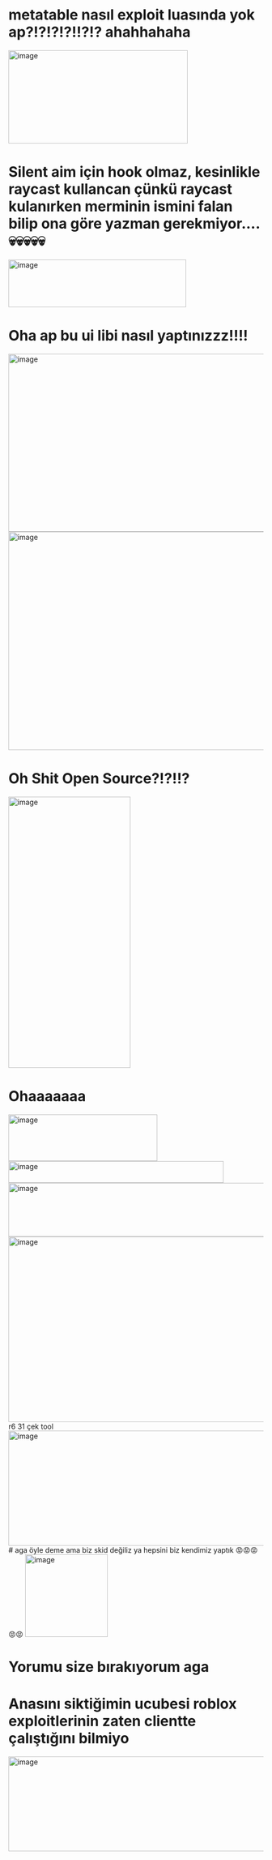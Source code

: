 # metatable nasıl exploit luasında yok ap?!?!?!?!!?!? ahahhahaha
<img width="354" height="184" alt="image" src="https://github.com/user-attachments/assets/c2e58ce4-7325-4311-a9be-9873148de3bd" />

# Silent aim için hook olmaz, kesinlikle raycast kullancan çünkü raycast kulanırken merminin ismini falan bilip ona göre yazman gerekmiyor.... 💀💀💀💀💀 
<img width="351" height="94" alt="image" src="https://github.com/user-attachments/assets/f3ac82ea-6236-4667-823b-e7ad257406e0" />

# Oha ap bu ui libi nasıl yaptınızzz!!!!
<img width="622" height="351" alt="image" src="https://github.com/user-attachments/assets/2ebe8213-74c9-4981-b9a3-4aabca2d5228" />
<img width="1235" height="431" alt="image" src="https://github.com/user-attachments/assets/5b62e1ea-31a4-44a1-ac34-a0442519c370" />

# Oh Shit Open Source?!?!!?
<img width="241" height="535" alt="image" src="https://github.com/user-attachments/assets/4d949833-58a1-4e9d-b012-141f68198531" />

# Ohaaaaaaa
<img width="294" height="92" alt="image" src="https://github.com/user-attachments/assets/a1e996de-d88a-4d87-8c19-8fecff426d30" />
<img width="425" height="43" alt="image" src="https://github.com/user-attachments/assets/6c2a7fd8-621b-438b-ba51-b4212051d840" />
<img width="654" height="106" alt="image" src="https://github.com/user-attachments/assets/38007e6b-4781-4d08-9359-aba068d4975a" />
<img width="636" height="366" alt="image" src="https://github.com/user-attachments/assets/5ca8506c-4041-4fc8-a4f8-22a48b3b294f" />
r6 31 çek tool
<img width="1006" height="227" alt="image" src="https://github.com/user-attachments/assets/8aeec010-9020-44ef-af15-4d255178d7b8" />
# aga öyle deme ama biz skid değiliz ya hepsini biz kendimiz yaptık 😡😡😡😡😡


<img width="163" height="163" alt="image" src="https://github.com/user-attachments/assets/c38d1ec4-8c57-450d-aa00-a6e53fe274d0" />

# Yorumu size bırakıyorum aga

# Anasını siktiğimin ucubesi roblox exploitlerinin zaten clientte çalıştığını bilmiyo
<img width="841" height="187" alt="image" src="https://github.com/user-attachments/assets/dd779f79-42a2-494a-9e59-d9eed81cda4a" />
